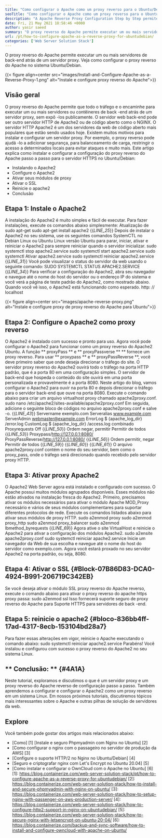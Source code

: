 ```yaml
---
title: "Como configurar o Apache como um proxy reverso para o Ubuntu/Debian" 
seoTitle: "Como configurar o Apache como um proxy reverso para o Ubuntu/Debian" 
description: "A Apache Reverse Proxy Configuration Step by Step permite que você execute um ou mais servidores de back -end atrás de um servidor proxy com mod_proxy no Ubuntu/Debian Linux." 
date: Fri, 21 May 2021 18:58:46 +0000
author: yasir saeed
summary: "O proxy reverso do Apache permite executar um ou mais servidores de back-end atrás de um servidor proxy. Veja como configurar o proxy reverso do Apache no sistema Ubuntu/Debian." 
url: /pt/how-to-configure-apache-as-a-reverse-proxy-for-ubuntudebian/
categories: ['Web Server Solution Stack']
---
```


O proxy reverso do Apache permite executar um ou mais servidores de back-end atrás de um servidor proxy. Veja como configurar o proxy reverso do Apache no sistema Ubuntu/Debian.

{{< figure align=center src="images/Install-and-Configure-Apache-as-a-Reverse-Proxy-1.png" alt="Instale e configure proxy reverso do Apache">}}


## **Visão geral**
O proxy reverso do Apache permite que todo o tráfego e o encaminhe para executar um ou mais servidores ou contêineres de back -end atrás de um servidor proxy, sem expô -los publicamente. O servidor web back-end pode ser outro servidor HTTP de Apache2 ou de código aberto como o NGINX. O servidor HTTP Apache2 é um dos servidores da web de código aberto mais populares que estão sendo usados ​​hoje.
Existem muitos motivos para instalar e configurar um servidor proxy. Por exemplo, o proxy reverso pode ajudá -lo a adicionar segurança, para balanceamento de carga, restringir o acesso a determinados locais para evitar ataques e muito mais. Este artigo explica como instalar e configurar a configuração do proxy reverso do Apache passo a passo para o servidor HTTPS no Ubuntu/Debian:
  * Instalando o Apache2
  * Configure o Apache2
  * Ativar seus módulos de proxy
  * Ativar o SSL
  * Reinicie o apache2
  * Conclusão

## Etapa 1: Instale o Apache2
A instalação do Apache2 é muito simples e fácil de executar. Para fazer instalações, execute os comandos abaixo simplesmente:
Atualização de sudo apt-get
sudo apt-get install apache2
{{_LINE_25_}}
Depois de instalar o Apache2 no seu sistema, use os seguintes comandos SystemCTL no Debian Linux ou Ubuntu Linux versão Ubuntu para parar, iniciar, ativar e reiniciar o Apache2 para sempre reiniciar quando o servidor inicializar.
sudo systemctl stop apache2.service
sudo systemctl start apache2.service
sudo systemctl Ativar apache2.service
sudo systemctl reiniciar apache2.service
{{_LINE_31_}}
Você pode visualizar o status do servidor da web usando o seguinte comando:
SUDO SYSTEMCTL STATUS APACHE2.SERVICE
{{_LINE_34_}}
Para verificar a configuração do Apache2, abra seu navegador e navegue até o nome do host do servidor ou o endereço IP do sistema e você verá a página de teste padrão do Apache2, como mostrado abaixo. Quando você vê isso, o Apache2 está funcionando como esperado. http: // localhost

{{< figure align=center src="images/apache-reverse-proxy.png" alt="Instale e configure proxy de proxy reverso do Apache para Ubuntu">}}


## Etapa 2: Configure o Apache2 como proxy reverso
O Apache2 é instalado com sucesso e pronto para uso. Agora você pode configurar o Apache2 para funcionar como um proxy reverso do Apache2 Ubuntu. A função ** proxyPass ** e ** proxyPassverse ** ** fornece um proxy reverso. Para usar ** proxypass ** e ** proxyPassReverse **, você deve primeiro saber que onde deseja direcionar o tráfego do site.
O servidor proxy reverso do Apache2 ouvirá todo o tráfego na porta HTTP padrão, que é a porta 80 em uma configuração simples. O servidor de back-end que hospeda o conteúdo do site ouvirá em uma porta personalizada e provavelmente é a porta 8080.
Neste artigo do blog, vamos configurar o Apache2 para ouvir na porta 80 e depois direcionar o tráfego para o servidor back-end que ouve na porta 8080. Execute o comando abaixo para criar um arquivo virtualhost proxy chamado apache2proxy.conf.
sudo nano /etc/apache2/sites-available/apache2proxy.conf
Em seguida, adicione o seguinte bloco de códigos no arquivo apache2proxy.conf e salve -o.
{{_LINE_43_}}
        Servername exemplo.com
        Serveralias www.example.com
        ServerAdmin webmaster@example.com
        ErrorLog $ {apache_log_dir} /error.log
        CustomLog $ {apache_log_dir} /access.log combinado
        Proxyrequests Off
{{_LINE_50_}}
          Ordem negar, permitir
          Permitir de todos
{{_LINE_53_}}
        Proxypass/http://127.0.0.1:8080/
        ProxyPassReverse/http://127.0.0.1:8080/
{{_LINE_56_}}
          Ordem permitir, negar
          Permitir de todos
{{_LINE_59_}}
{{_LINE_60_}}
{{_LINE_61_}}
O arquivo apache2proxy.conf contém o nome do seu servidor, bem como o proxy_pass, onde o tráfego será direcionado quando recebido pelo servidor proxy HTTP.

## Etapa 3: Ativar proxy Apache2
O Apache2 Web Server agora está instalado e configurado com sucesso. O Apache possui muitos módulos agrupados disponíveis. Esses módulos não estão ativados na instalação fresca do Apache2. Primeiro, precisamos ativar os módulos necessários para ativar o módulo Apache MOD_Proxy necessário e vários de seus módulos complementares para suportar diferentes protocolos de rede. Execute os comandos listados abaixo para ativar seus módulos de proxy HTTP.
sudo a2enmod proxy
sudo a2enmod proxy_http
sudo a2enmod proxy_balancer
sudo a2enmod lbmethod_byrequests
{{_LINE_69_}}
Agora ative o site VirtualHost e reinicie o Apache2 para ativar a configuração dos módulos Apache2.
sudo a2ensite apache2proxy.conf
sudo systemctl reiniciar apache2.service
Inicie um navegador da Web de sua escolha e navegue até o nome do host do servidor como exemplo.com. Agora você estará proxado no seu servidor Apache2 na porta padrão, ou seja, 8080.

## Etapa 4: Ativar o SSL {#Block-07B86D83-DCA0-4924-B991-206719C342EB}
Se você deseja ativar o módulo SSL proxy reverso do Apache reverso, execute o comando abaixo para ativar o proxy reverso do apache https proxy passa:
sudo a2enmod ssl
Isso fornecerá suporte seguro de proxy reverso do Apache para Suporte HTTPS para servidores de back -end.

## Etapa 5: reinicie o apache2 {#bloco-836bb4ff-17ad-4317-8ecb-153104bd28a7}
Para fazer essas alterações em vigor, reinicie o Apache executando o comando abaixo:
sudo systemctl reiniciar apache2.service
Parabéns! Você instalou e configurou com sucesso o proxy reverso do Apache2 no seu sistema Linux.

## ** Conclusão: ** {#4A1A}
Neste tutorial, exploramos e discutimos o que é um servidor proxy e um proxy reverso do Apache reverso de configuração passo a passo. Também aprendemos a configurar e configurar o Apache2 como um proxy reverso em um sistema Linux. Em nossos próximos tutoriais, discutiremos tópicos mais interessantes sobre o Apache e outras pilhas de solução de servidores da web.

## Explore
Você também pode gostar dos artigos mais relacionados abaixo:
  * [Como] [1] [Instale e seguro Phpmyadmin com Nginx no Ubuntu] [2]
  * [Como configurar o nginx com o passageiro no servidor de produção da AWS] [3]
  * [Configure o suporte HTTP/2 no Nginx no Ubuntu/Debian] [4]
  * [Seguro e criptografar nginx com Let's Encrypt no Ubuntu 20.04] [5]
  * [Como instalar e configurar o OwnCloud com o Apache no Ubuntu] [6]
[1]: https://blog.containerize.com/web-server-solution-stack/pt/how-to-configure-apache-as-a-reverse-proxy-for-ubuntudebian/
[2]: https://blog.containerize.com/web-server-solution-stack/how-to-install-and-secure-phpmyadmin-with-nginx-on-ubuntu/
[3]: https://blog.containerize.com/web-server-solution-stack/how-to-setup-nginx-with-passenger-on-aws-production-server/
[4]: https://blog.containerize.com/web-server-solution-stack/how-to-configure-http2-support-in-nginx-on-ubuntudebian/
[5]: https://blog.containerize.com/web-server-solution-stack/how-to-secure-nginx-with-letsencrypt-on-ubuntu-20-04/
[6]: https://blog.containerize.com/backup-and-sync-software/how-to-install-and-configure-owncloud-with-apache-on-ubuntu/
